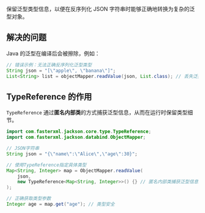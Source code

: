 保留泛型类型信息，以便在反序列化 JSON 字符串时能够正确地转换为复杂的泛型对象。

## 解决的问题
Java 的泛型在编译后会被擦除，例如：

```java
// 错误示例：无法正确反序列化泛型类型 
String json = "[\"apple\", \"banana\"]"; 
List<String> list = objectMapper.readValue(json, List.class); // 丢失泛型信息，得到List<Object>
```

## TypeReference 的作用
`TypeReference` 通过**匿名内部类**的方式捕获泛型信息，从而在运行时保留类型细节。

```java
import com.fasterxml.jackson.core.type.TypeReference;
import com.fasterxml.jackson.databind.ObjectMapper;

// JSON字符串
String json = "{\"name\":\"Alice\",\"age\":30}";

// 使用TypeReference指定具体类型
Map<String, Integer> map = ObjectMapper.readValue(
    json, 
    new TypeReference<Map<String, Integer>>() {} // 匿名内部类捕获泛型信息
);

// 正确获取类型参数
Integer age = map.get("age"); // 类型安全
```
